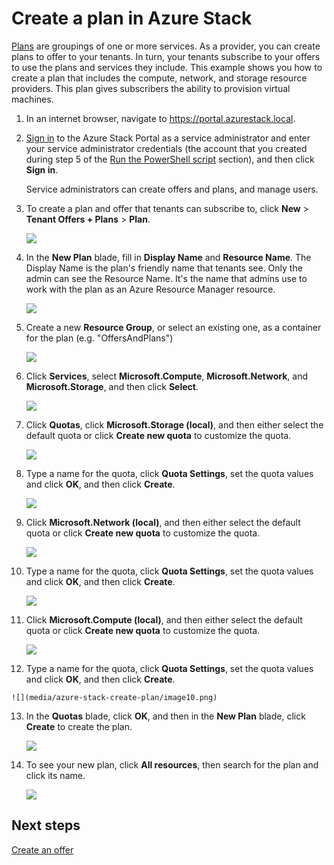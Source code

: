 <properties
	pageTitle="Create a plan in Azure Stack | Microsoft Azure"
	description="As a service administrator, create a plan that lets subscribers provision virtual machines."
	services="azure-stack"
	documentationCenter=""
	authors="ErikjeMS"
	manager="byronr"
	editor=""/>

<tags
	ms.service="azure-stack"
	ms.workload="na"
	ms.tgt_pltfrm="na"
	ms.devlang="na"
	ms.topic="get-started-article"
	ms.date="09/26/2016"
	ms.author="erikje"/>

# Create a plan in Azure Stack

[Plans](azure-stack-key-features.md#services-plans-offers-and-subscriptions) are groupings of one or more services. As a provider, you can create plans to offer to your tenants. In turn, your tenants subscribe to your offers to use the plans and services they include. This example shows you how to create a plan that includes the compute, network, and storage resource providers. This plan gives subscribers the ability to provision virtual machines.

1.  In an internet browser, navigate to https://portal.azurestack.local.

2.  [Sign in](azure-stack-connect-azure-stack.md#log-in-as-a-service-administrator) to the Azure Stack Portal as a service administrator and enter your service administrator credentials (the account that you created during step 5 of the [Run the PowerShell script](azure-stack-run-powershell-script.md) section), and then click **Sign in**.

    Service administrators can create offers and plans, and manage users.

3.  To create a plan and offer that tenants can subscribe to, click **New** > **Tenant Offers + Plans** > **Plan**.

    ![](media/azure-stack-create-plan/image01.png)

4.  In the **New Plan** blade, fill in **Display Name** and **Resource Name**. The Display Name is the plan's friendly name that tenants see. Only the admin can see the Resource Name. It's the name that admins use to work with the plan as an Azure Resource Manager resource.

    ![](media/azure-stack-create-plan/image02.png)

5.  Create a new **Resource Group**, or select an existing one, as a container for the plan (e.g. "OffersAndPlans")

    ![](media/azure-stack-create-plan/image02a.png)

6.  Click **Services**, select **Microsoft.Compute**, **Microsoft.Network**, and **Microsoft.Storage**, and then click **Select**.

    ![](media/azure-stack-create-plan/image03.png)

7.  Click **Quotas**, click **Microsoft.Storage (local)**, and then either select the default quota or click **Create new quota** to customize the quota.

	![](media/azure-stack-create-plan/image04.png)

8.  Type a name for the quota, click **Quota Settings**, set the quota values and click **OK**, and then click **Create**.

    ![](media/azure-stack-create-plan/image06.png)

9. Click **Microsoft.Network (local)**, and then either select the default quota or click **Create new quota** to customize the quota.

	![](media/azure-stack-create-plan/image07.png)

10. Type a name for the quota, click **Quota Settings**, set the quota values and click **OK**, and then click **Create**.

	![](media/azure-stack-create-plan/image08.png)

11. Click **Microsoft.Compute (local)**, and then either select the default quota or click **Create new quota** to customize the quota.

	![](media/azure-stack-create-plan/image09.png)

12.  Type a name for the quota, click **Quota Settings**, set the quota values and click **OK**, and then click **Create**.

	![](media/azure-stack-create-plan/image10.png)

13. In the **Quotas** blade, click **OK**, and then in the **New Plan** blade, click **Create** to create the plan.

	![](media/azure-stack-create-plan/image11.png)

14. To see your new plan, click **All resources**, then search for the plan and click its name.

    ![](media/azure-stack-create-plan/image12.png)

## Next steps

[Create an offer](azure-stack-create-offer.md)
